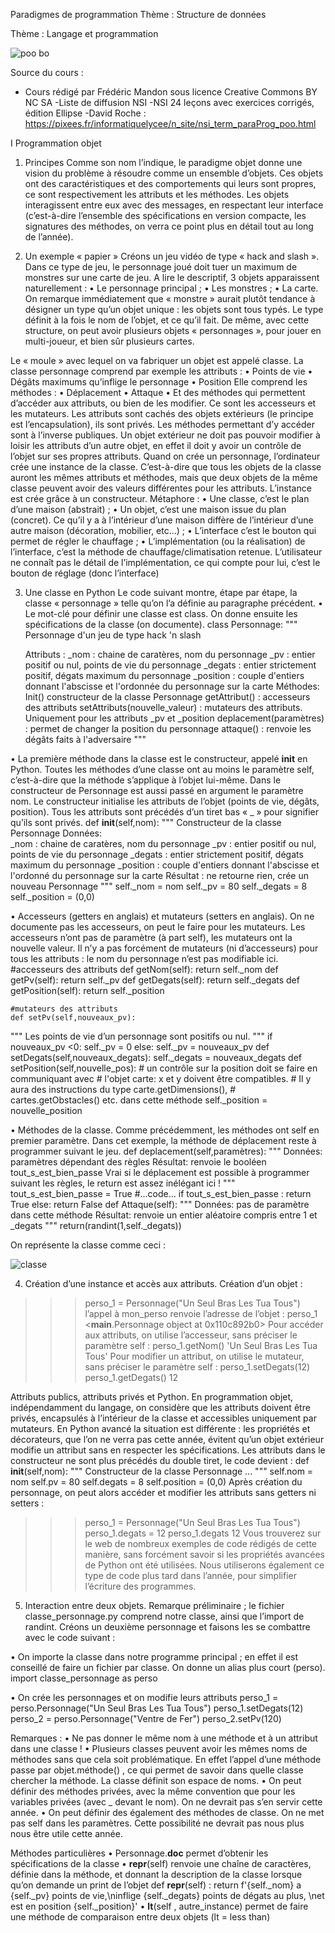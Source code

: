 
Paradigmes de programmation
Thème : Structure de données
 
Thème : Langage et programmation 
 
 ![poo bo](./data/poo.png)

Source du cours : 
- Cours rédigé par Frédéric Mandon sous licence Creative Commons BY NC SA
-Liste de diffusion NSI
-NSI 24 leçons avec exercices corrigés, édition Ellipse
-David Roche :  https://pixees.fr/informatiquelycee/n_site/nsi_term_paraProg_poo.html

I	Programmation objet

1)	Principes
Comme son nom l’indique, le paradigme objet donne une vision du problème à résoudre comme un ensemble d’objets. Ces objets ont des caractéristiques et des comportements qui leurs sont propres, ce sont respectivement les attributs et les méthodes. Les objets interagissent entre eux avec des messages, en respectant leur interface (c’est-à-dire l’ensemble des spécifications en version compacte, les signatures des méthodes, on verra ce point plus en détail tout au long de l’année).

2)	Un exemple « papier »
Créons un jeu vidéo de type « hack and slash ». Dans ce type de jeu, le personnage joué doit tuer un maximum de monstres sur une carte de jeu. A lire le descriptif, 3 objets apparaissent naturellement :
•	Le personnage principal ;
•	Les monstres ;
•	La carte.
On remarque immédiatement que « monstre » aurait plutôt tendance à désigner un type qu’un objet unique : les objets sont tous typés. Le type définit à la fois le nom de l’objet, et ce qu’il fait.
De même, avec cette structure, on peut avoir plusieurs objets « personnages », pour jouer en multi-joueur, et bien sûr plusieurs cartes.

Le « moule » avec lequel on va fabriquer un objet est appelé classe.
La classe personnage comprend par exemple les attributs :
•	Points de vie
•	Dégâts maximums qu’inflige le personnage
•	Position
Elle comprend les méthodes :
•	Déplacement
•	Attaque
•	Et des méthodes qui permettent d’accéder aux attributs, ou bien de les modifier. Ce sont les accesseurs et les mutateurs. Les attributs sont cachés des objets extérieurs (le principe est l’encapsulation), ils sont privés. Les méthodes permettant d’y accéder sont à l’inverse publiques. Un objet extérieur ne doit pas pouvoir modifier à loisir les attributs d’un autre objet, en effet il doit y avoir un contrôle de l’objet sur ses propres attributs.
Quand on crée un personnage, l’ordinateur crée une instance de la classe. C’est-à-dire que tous les objets de la classe auront les mêmes attributs et méthodes, mais que deux objets de la même classe peuvent avoir des valeurs différentes pour les attributs. L’instance est crée grâce à un constructeur.
Métaphore :
•	Une classe, c’est le plan d’une maison (abstrait) ;
•	Un objet, c’est une maison issue du plan (concret). Ce qu’il y a à l’intérieur d’une maison diffère de l’intérieur d’une autre maison (décoration, mobilier, etc…) ;
•	L’interface c’est le bouton qui permet de régler le chauffage ;
•	L’implémentation (ou la réalisation) de l’interface, c’est la méthode de chauffage/climatisation retenue. L’utilisateur ne connaît pas le détail de l’implémentation, ce qui compte pour lui, c’est le bouton de réglage (donc l’interface)

3)	Une classe en Python
Le code suivant montre, étape par étape, la classe « personnage » telle qu’on l’a définie au paragraphe précédent.
•	Le mot-clé pour définir une classe est class. On donne ensuite les spécifications de la classe (on documente).
	class Personnage:
    """
    Personnage d'un jeu de type hack 'n slash

    Attributs :
        _nom : chaine de caratères, nom du personnage
        _pv : entier positif ou nul, points de vie du personnage
        _degats : entier strictement positif, dégats maximum
 du personnage
        _position : couple d'entiers donnant l'abscisse et l'ordonnée
                        du personnage sur la carte
    Méthodes:
        Init() constructeur de la classe Personnage
        getAttribut() : accesseurs des attributs
        setAttributs(nouvelle_valeur) : mutateurs des attributs.
                Uniquement pour les attributs _pv et _position
        deplacement(paramètres) : permet de changer la position
 du personnage
        attaque() : renvoie les dégâts faits à l'adversaire
    """

•	La première méthode dans la classe est le constructeur, appelé __init__ en Python. Toutes les méthodes d’une classe ont au moins le paramètre self, c’est-à-dire que la méthode s’applique à l’objet lui-même. Dans le constructeur de Personnage est aussi passé en argument le paramètre nom. Le constructeur initialise les attributs de l’objet (points de vie, dégâts, position). Tous les attributs sont précédés d’un tiret bas « _ »  pour signifier qu’ils sont privés.
    def __init__(self,nom):
        """
        Constructeur de la classe Personnage
        Données:   
            _nom : chaine de caratères, nom du personnage
            _pv : entier positif ou nul, points de vie du personnage
            _degats : entier strictement positif, dégats maximum du
 personnage
            _position : couple d'entiers donnant l'abscisse et
 l'ordonné du personnage sur la carte
        Résultat : 
            ne retourne rien, crée un nouveau Personnage
        """
        self._nom = nom
        self._pv = 80
        self._degats = 8
        self._position = (0,0)

•	Accesseurs (getters en anglais) et mutateurs (setters en anglais). On ne documente pas les accesseurs, on peut le faire pour les mutateurs. Les accesseurs n’ont pas de paramètre (à part self), les mutateurs ont la nouvelle valeur. Il n’y a pas forcément de mutateurs (ni d’accesseurs) pour tous les attributs : le nom du personnage n’est pas modifiable ici.
#accesseurs des attributs
    def getNom(self):
        return self._nom
    def getPv(self):
        return self._pv
    def getDegats(self):
        return self._degats
    def getPosition(self):
        return self._position
    
    #mutateurs des attributs
    def setPv(self,nouveaux_pv):
  """
        Les points de vie d’un personnage sont positifs ou nul.
        """
        if nouveaux_pv <0:
            self._pv = 0
        else:
            self._pv = nouveaux_pv
def setDegats(self,nouveaux_degats):
        self._degats = nouveaux_degats
    def setPosition(self,nouvelle_pos):
        # un contrôle sur la position doit se faire en communiquant avec
        # l'objet carte: x et y doivent être compatibles.
        # Il y aura des instructions du type carte.getDimensions(),
        # cartes.getObstacles() etc. dans cette méthode
        self._position = nouvelle_position

•	Méthodes de la classe. Comme précédemment, les méthodes ont self en premier paramètre. Dans cet exemple, la méthode de déplacement reste à programmer suivant le jeu.
def deplacement(self,paramètres):
        """
        Données: paramètres dépendant des règles
        Résultat: renvoie le booléen tout_s_est_bien_passe Vrai si le
            déplacement est possible
        à programmer suivant les règles, 
le return est assez inélégant ici !
        """
        tout_s_est_bien_passe = True
        #...code...
        if tout_s_est_bien_passe :
            return True
        else:
            return False
    def Attaque(self):
        """
        Données: pas de paramètre dans cette méthode
        Résultat: renvoie un entier aléatoire compris entre 1 et _degats
        """
        return(randint(1,self._degats))

On représente la classe comme ceci :
 
![classe](./data/personnage.png)

4)	Création d’une instance et accès aux attributs.
Création d’un objet :
>>> perso_1 = Personnage("Un Seul Bras Les Tua Tous")
l’appel à mon_perso renvoie l’adresse de l’objet :
>>> perso_1
<__main__.Personnage object at 0x110c892b0>
Pour accéder aux attributs, on utilise l’accesseur, sans préciser le paramètre self :
>>> perso_1.getNom()
'Un Seul Bras Les Tua Tous'
Pour modifier un attribut, on utilise le mutateur, sans préciser le paramètre self :
>>> perso_1.setDegats(12)
>>> perso_1.getDegats()
12

Attributs publics, attributs privés et Python.
En programmation objet, indépendamment du langage, on considère que les attributs doivent être privés, encapsulés à l’intérieur de la classe et accessibles uniquement par mutateurs. En Python avancé la situation est différente : les propriétés et décorateurs, que l’on ne verra pas cette année, évitent qu’un objet extérieur modifie un attribut sans en respecter les spécifications.
Les attributs dans le constructeur ne sont plus précédés du double tiret, le code devient :
def __init__(self,nom):
        """
        Constructeur de la classe Personnage
        ...
        """
        self.nom = nom
        self.pv = 80
        self.degats = 8
        self.position = (0,0)
Après création du personnage, on peut alors accéder et modifier les attributs sans getters ni setters :
>>> perso_1 = Personnage("Un Seul Bras Les Tua Tous")
>>> perso_1.degats = 12
>>> perso_1.degats
12
Vous trouverez sur le web de nombreux exemples de code rédigés de cette manière, sans forcément savoir si les propriétés avancées de Python ont été utilisées. Nous utiliserons également ce type de code plus tard dans l’année, pour simplifier l’écriture des programmes.

5)	Interaction entre deux objets.
Remarque préliminaire ; le fichier classe_personnage.py comprend notre classe, ainsi que l’import de randint.
Créons un deuxième personnage et faisons les se combattre avec le code suivant :

•	On importe la classe dans notre programme principal ; en effet il est conseillé de faire un fichier par classe. On donne un alias plus court (perso).
import classe_personnage as perso

•	On crée les personnages et on modifie leurs attributs
perso_1 = perso.Personnage("Un Seul Bras Les Tua Tous")
perso_1.setDegats(12)
perso_2 = perso.Personnage("Ventre de Fer")
perso_2.setPv(120)

Remarques :	
•	Ne pas donner le même nom à une méthode et à un attribut dans une classe !
•	Plusieurs classes peuvent avoir les mêmes noms de méthodes sans que cela soit problématique. En effet l’appel d’une méthode passe par objet.méthode() , ce qui permet de savoir dans quelle classe chercher la méthode. La classe définit son espace de noms.
•	 On peut définir des méthodes privées, avec la même convention que pour les variables privées (avec _ devant le nom). On ne devrait pas s’en servir cette année.
•	On peut définir des également des méthodes de classe. On ne met pas self dans les paramètres. Cette possibilité ne devrait pas nous plus nous être utile cette année.

Méthodes particulières
•	Personnage.__doc__ permet d’obtenir les spécifications de la classe
•	__repr__(self) renvoie une chaîne de caractères, définie dans la méthode, et donnant la description de la classe lorsque qu’on demande un print de l’objet
def __repr__(self) :
  return f'{self._nom} a {self._pv} points de vie,\ninflige {self._degats} points de dégats au plus, \net est en position {self._position}'
•	__lt__(self , autre_instance) permet de faire une méthode de comparaison entre deux objets (lt = less than)

